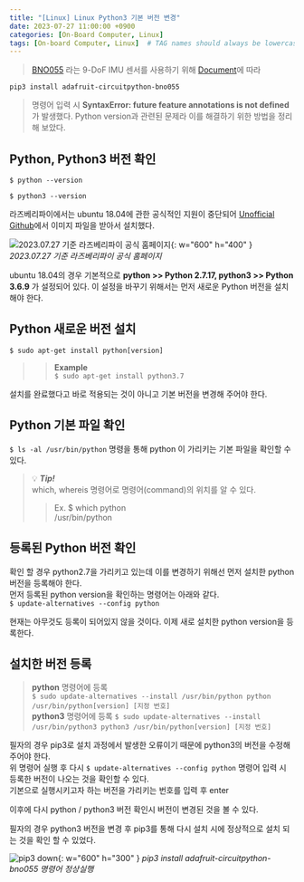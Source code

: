 ```yaml
---
title: "[Linux] Linux Python3 기본 버전 변경"
date: 2023-07-27 11:00:00 +0900
categories: [On-Board Computer, Linux]
tags: [On-board Computer, Linux]  # TAG names should always be lowercase
---
```


> [BNO055](https://www.icbanq.com/P007406231?utm_source=google&utm_medium=cpc&utm_campaign=%EC%87%BC%ED%95%91_PerformanceMax&utm_id=%EC%87%BC%ED%95%91_PerformanceMax&utm_term=notset&utm_content=notset&gclid=Cj0KCQjw5f2lBhCkARIsAHeTvlgKHRisp9n-VB8-5nbougvhFRxZeSviyTZZ1ZXDsUcvYwuHzo48XKYaAuAsEALw_wcB "구매링크")
라는 9-DoF IMU 센서를 사용하기 위해 [Document](https://docs.circuitpython.org/projects/bno055/en/latest/ "BNO055 Python Document")에 따라

```pip3 install adafruit-circuitpython-bno055 ```
> 명령어 입력 시 **SyntaxError: future feature annotations is not defined** 가 발생했다.
> Python version과 관련된 문제라 이를 해결하기 위한 방법을 정리해 보았다.

## Python, Python3 버전 확인
```$ python --version```

```$ python3 --version```

라즈베리파이에서는 ubuntu 18.04에 관한 공식적인 지원이 중단되어 
[Unofficial Github](https://github.com/TheRemote/Ubuntu-Server-raspi4-unofficial/releases "라즈베리파이 ubuntu 18.04")에서 이미지 파일을 받아서 설치했다.

![2023.07.27 기준 라즈베리파이 공식 홈페이지](/assets/img/post_img/rpi_ubuntu.png){: w="600" h="400" }
_2023.07.27 기준 라즈베리파이 공식 홈페이지_

ubuntu 18.04의 경우 기본적으로 **python >> Python 2.7.17, python3 >> Python 3.6.9** 가 설정되어 있다. 이 설정을 바꾸기 위해서는 먼저
새로운 Python 버전을 설치해야 한다.

## Python 새로운 버전 설치
```$ sudo apt-get install python[version]```
>> **Example**  
>>```$ sudo apt-get install python3.7```

설치를 완료했다고 바로 적용되는 것이 아니고 기본 버전을 변경해 주어야 한다.

## Python 기본 파일 확인
```$ ls -al /usr/bin/python``` 명령을 통해 python 이 가리키는 기본 파일을 확인할 수 있다.

> 💡 ***Tip!***  
> which, whereis 명령어로 명령어(command)의 위치를 알 수 있다.  
>> Ex. $ which python  
>> /usr/bin/python

## 등록된 Python 버전 확인
확인 할 경우 python2.7을 가리키고 있는데 이를 변경하기 위해선 먼저 설치한 python 버전을 등록해야 한다.  
먼저 등록된 python version을 확인하는 명령어는 아래와 같다.  
```$ update-alternatives --config python```  

현재는 아무것도 등록이 되어있지 않을 것이다. 이제 새로 설치한 python version을 등록한다.

## 설치한 버전 등록
> **python** 명령어에 등록  
```$ sudo update-alternatives --install /usr/bin/python python /usr/bin/python[version] [지정 번호]```  
> **python3** 명령어에 등록
```$ sudo update-alternatives --install /usr/bin/python3 python3 /usr/bin/python[version] [지정 번호]```

필자의 경우 pip3로 설치 과정에서 발생한 오류이기 때문에 python3의 버전을 수정해주어야 한다.  
위 명령어 실행 후 다시 ```$ update-alternatives --config python``` 명령어 입력 시 등록한 버전이 나오는 것을 확인할 수 있다.  
기본으로 실행시키고자 하는 버전을 가리키는 번호를 입력 후 enter

이후에 다시 python / python3 버전 확인시 버전이 변경된 것을 볼 수 있다.

필자의 경우 python3 버전을 변경 후 pip3를 통해 다시 설치 시에 정상적으로 설치 되는 것을 확인 할 수 있었다.

![pip3 down](/assets/img/post_img/rpi_pip3_down.png){: w="600" h="300" }
_pip3 install adafruit-circuitpython-bno055 명령어 정상실행_